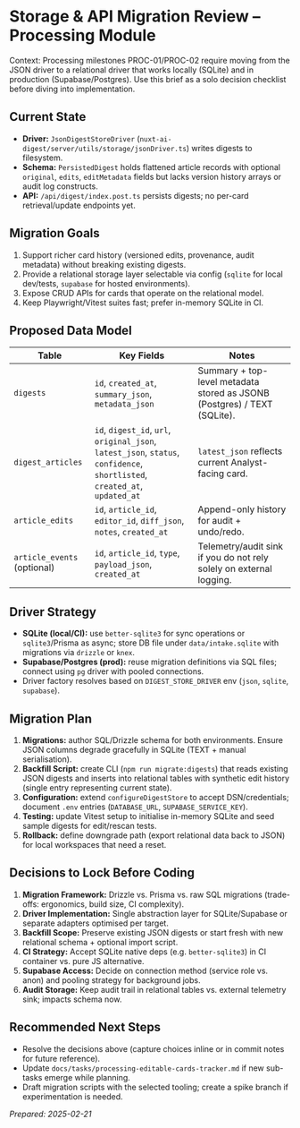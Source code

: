 # Storage & API Migration Review – Processing Module

Context: Processing milestones PROC-01/PROC-02 require moving from the JSON driver to a relational driver that works locally (SQLite) and in production (Supabase/Postgres). Use this brief as a solo decision checklist before diving into implementation.

## Current State
- **Driver:** `JsonDigestStoreDriver` (`nuxt-ai-digest/server/utils/storage/jsonDriver.ts`) writes digests to filesystem.
- **Schema:** `PersistedDigest` holds flattened article records with optional `original`, `edits`, `editMetadata` fields but lacks version history arrays or audit log constructs.
- **API:** `/api/digest/index.post.ts` persists digests; no per-card retrieval/update endpoints yet.

## Migration Goals
1. Support richer card history (versioned edits, provenance, audit metadata) without breaking existing digests.
2. Provide a relational storage layer selectable via config (`sqlite` for local dev/tests, `supabase` for hosted environments).
3. Expose CRUD APIs for cards that operate on the relational model.
4. Keep Playwright/Vitest suites fast; prefer in-memory SQLite in CI.

## Proposed Data Model
| Table | Key Fields | Notes |
| --- | --- | --- |
| `digests` | `id`, `created_at`, `summary_json`, `metadata_json` | Summary + top-level metadata stored as JSONB (Postgres) / TEXT (SQLite).
| `digest_articles` | `id`, `digest_id`, `url`, `original_json`, `latest_json`, `status`, `confidence`, `shortlisted`, `created_at`, `updated_at` | `latest_json` reflects current Analyst-facing card.
| `article_edits` | `id`, `article_id`, `editor_id`, `diff_json`, `notes`, `created_at` | Append-only history for audit + undo/redo.
| `article_events` (optional) | `id`, `article_id`, `type`, `payload_json`, `created_at` | Telemetry/audit sink if you do not rely solely on external logging.

## Driver Strategy
- **SQLite (local/CI):** use `better-sqlite3` for sync operations or `sqlite3`/Prisma as async; store DB file under `data/intake.sqlite` with migrations via `drizzle` or `knex`.
- **Supabase/Postgres (prod):** reuse migration definitions via SQL files; connect using `pg` driver with pooled connections.
- Driver factory resolves based on `DIGEST_STORE_DRIVER` env (`json`, `sqlite`, `supabase`).

## Migration Plan
1. **Migrations:** author SQL/Drizzle schema for both environments. Ensure JSON columns degrade gracefully in SQLite (TEXT + manual serialisation).
2. **Backfill Script:** create CLI (`npm run migrate:digests`) that reads existing JSON digests and inserts into relational tables with synthetic edit history (single entry representing current state).
3. **Configuration:** extend `configureDigestStore` to accept DSN/credentials; document `.env` entries (`DATABASE_URL`, `SUPABASE_SERVICE_KEY`).
4. **Testing:** update Vitest setup to initialise in-memory SQLite and seed sample digests for edit/rescan tests.
5. **Rollback:** define downgrade path (export relational data back to JSON) for local workspaces that need a reset.

## Decisions to Lock Before Coding
1. **Migration Framework:** Drizzle vs. Prisma vs. raw SQL migrations (trade-offs: ergonomics, build size, CI complexity).
2. **Driver Implementation:** Single abstraction layer for SQLite/Supabase or separate adapters optimised per target.
3. **Backfill Scope:** Preserve existing JSON digests or start fresh with new relational schema + optional import script.
4. **CI Strategy:** Accept SQLite native deps (e.g. `better-sqlite3`) in CI container vs. pure JS alternative.
5. **Supabase Access:** Decide on connection method (service role vs. anon) and pooling strategy for background jobs.
6. **Audit Storage:** Keep audit trail in relational tables vs. external telemetry sink; impacts schema now.

## Recommended Next Steps
- Resolve the decisions above (capture choices inline or in commit notes for future reference).
- Update `docs/tasks/processing-editable-cards-tracker.md` if new sub-tasks emerge while planning.
- Draft migration scripts with the selected tooling; create a spike branch if experimentation is needed.

*Prepared: 2025-02-21*
